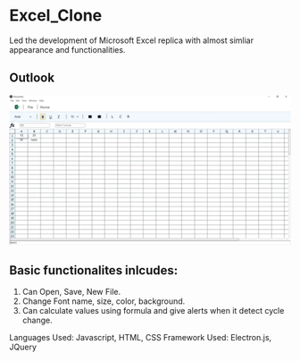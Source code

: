 # Excel_Clone
Led the development of Microsoft Excel replica with almost simliar appearance and functionalities. 

## Outlook
![Excel Clone](img/ExcelClone.jpg)

## Basic functionalites inlcudes:
1. Can Open, Save, New File. 
2. Change Font name, size, color, background.
3. Can calculate values using formula and give alerts when it detect cycle change.

Languages Used: Javascript, HTML, CSS
Framework Used: Electron.js, JQuery
